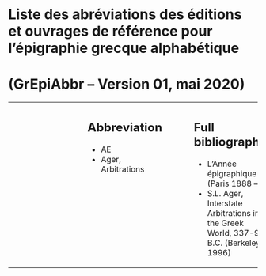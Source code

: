 # Liste des abréviations des éditions et ouvrages de référence pour l’épigraphie grecque alphabétique

# (GrEpiAbbr – Version 01, mai 2020)

<table width="100%">
  <tr>
    <td width="20%" valign="top" style="padding-left:10em;padding-right:2em;"><h2>Abbreviation</h2>
    <ul class="about">
      <li>AE</li>
      <li>Ager, Arbitrations</li>
    </ul></td>
    <td width="80%" valign="top" style="padding-left:2em;padding-right:10em;"><h2>Full bibliography</h2>
    <ul class="about">
      <li>L’Année épigraphique (Paris 1888 –)</li>
      <li>S.L. Ager, Interstate Arbitrations in the Greek World, 337-90 B.C. (Berkeley 1996)</li>
    </ul></td>
  </tr>
</table>

